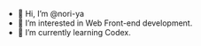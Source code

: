 - 👋 Hi, I’m @nori-ya
- 👀 I’m interested in Web Front-end development.
- 🌱 I’m currently learning Codex.

<!---
nori-ya/nori-ya is a ✨ special ✨ repository because its `README.md` (this file) appears on your GitHub profile.
You can click the Preview link to take a look at your changes.
--->
